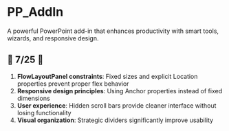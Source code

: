 # PP_AddIn

A powerful PowerPoint add-in that enhances productivity with smart tools, wizards, and responsive design.

## 🚀 7/25 🚀

1. **FlowLayoutPanel constraints**: Fixed sizes and explicit Location properties prevent proper flex behavior
2. **Responsive design principles**: Using Anchor properties instead of fixed dimensions
3. **User experience**: Hidden scroll bars provide cleaner interface without losing functionality
4. **Visual organization**: Strategic dividers significantly improve usability